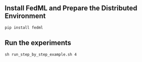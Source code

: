 ## Install FedML and Prepare the Distributed Environment
```
pip install fedml
```

## Run the experiments
```
sh run_step_by_step_example.sh 4
```